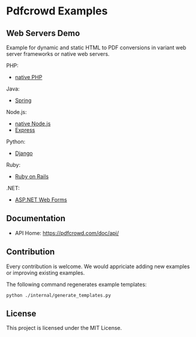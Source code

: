 # Pdfcrowd Examples

## Web Servers Demo

Example for dynamic and static HTML to PDF conversions in variant web server frameworks or native web servers.

PHP:

- [native PHP](../../tree/master/php/php)

Java:

- [Spring](../../tree/master/java/spring)

Node.js:

- [native Node.js](../../tree/master/nodejs/nodejs)
- [Express](../../tree/master/nodejs/express)

Python:

- [Django](../../tree/master/python/django)

Ruby:

- [Ruby on Rails](../../tree/master/ruby/rails)

.NET:

- [ASP.NET Web Forms](../../tree/master/dotnet/asp-net-web-forms)

## Documentation

* API Home:  <https://pdfcrowd.com/doc/api/>

## Contribution

Every contribution is welcome. We would appriciate adding new examples or improving existing examples.

The following command regenerates example templates:
```
python ./internal/generate_templates.py
```

## License

This project is licensed under the MIT License.
